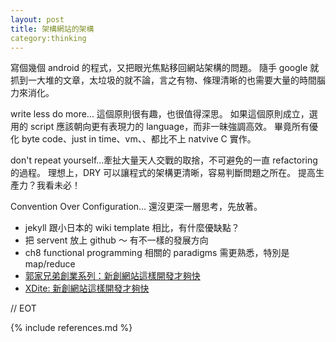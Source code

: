 ```yaml
---
layout: post
title: 架構網站的架構
category:thinking
---
```


寫個幾個 android 的程式，又把眼光焦點移回網站架構的問題。
隨手 google 就抓到一大堆的文章，太垃圾的就不論，言之有物、條理清晰的也需要大量的時間腦力來消化。

write less do more... 這個原則很有趣，也很值得深思。
如果這個原則成立，選用的 script 應該朝向更有表現力的 language，而非一昧強調高效。
畢竟所有優化 byte code、just in time、vm、、都比不上 natvive C 實作。

don't repeat yourself...牽扯大量天人交戰的取捨，不可避免的一直 refactoring 的過程。
理想上，DRY 可以讓程式的架構更清晰，容易判斷問題之所在。
提高生產力？我看未必！

Convention Over Configuration... 還沒更深一層思考，先放著。


* jekyll 跟小日本的 wiki template 相比，有什麼優缺點？
* 把 servent 放上 github ～ 有不一樣的發展方向
* ch8 functional programming 相關的 paradigms 需更熟悉，特別是 map/reduce
* [郭家兄弟創業系列：新創網站這樣開發才夠快](http://www.kuobrothers.com/article-124.htm)
* [XDite: 新創網站這樣開發才夠快](http://blog.xdite.net/posts/2012/04/07/startup-rapid-development/)


// EOT


{% include references.md %}
